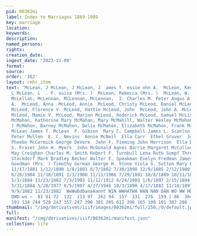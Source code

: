 ```yaml
---
pid: 00362mi
label: Index to Marriages 1869-1989
key: marriage
location: 
keywords: 
description: 
named_persons: 
rights: 
creation_date: 
ingest_date: '2023-11-09'
format: 
source: 
order: '362'
layout: cmhc_item
text: 'McLean, J McLean, J McLean, J  ames T. essie ohn A.  McLean, Kenneth E.  McLean,
  L McLean, L  . F. ouisa (Mrs. )  McLean, Rebecca (Mrs. )  McLean, W.  McLellan,
  McLellan, McLennan, McLennan, McLennan,  I. Charles M. Peter Angus A. Bessie John
  A.  McLeod, Anna  McLeod, Annie  McLeod, Christy McLeod, Daniel McLeod, Flora Helen
  McLeod, Florence V. McLeod, Hattie McLeod, John  McLeod, John A. McLeod, Malcolm
  McLeod, Mamie V. McLeod, Marion McLeod, Roderick McLeod, Samuel McLister, Frank
  McMahan, Katherine Mary McMahan, Mary McMahill, Walter Wesley McMahon, Annie (Mrs.
  ) McMahon, Barney McMahon, Delia McMahon, Elizabeth McMahon, Frank McMahon, J. J.  Jessie
  McLean James T. McLean  F. Gibson  Mary C. Campbell James L. Scanlon Peter Coleman
  Peter Mullen  E. C. Nevins  Annie McNeil  Ella Carr  Ethel Gruver  John H. Bowden
  Phoebe McCormick George DeVore  John F. Fieming John Morrison  Ella Bruin  Manfred
  S. Fraser John H. Myers  John McDonald Agnes Barrie Margaret McCulloch Phillips
  May Creighen Charles M. Smith Robert F. Turnbull Lena Ruth Sumpf Thresa Brodie Tillie
  Stockdorf Mark Bradley Becker Walter E. Speakman Evelyn Fredman James F. Ward  Anne
  Goodman (Mrs. ) Timothy Gorman George H. Stone Viola S. Sutton Mary Emerson  352  11/17/1881
  11/17/1881 1/12/1890 1/8/1891 8/7/1882 7/30/1890 12/9/1885 2/12/1900 5/31/1891 2/22/1896
  6/28/1904 11/10/1891 1/3/1900 11/11/1906 7/29/1891 10/8/1889 10/11/1884 10/16/1895
  5/1/1884 11/23/1882 7/3/1903 11/12/1912 6/24/1903 1/6/1897 2/15/1894 4/8/1888 6/9/1888
  5/31/1884 5/28/1977 8/5/1907 4/27/1946 10/3/1890 4/17/1882 11/18/1897 2/10/1904
  9/9/1882 11/23/1882  WwWwDdDanaAannt NIN WWHATWA WAN NAN DAN WO WW HD WO W  — Ba  WmwmwWonrt
  DWD wo ~  81 81 72  122  113 97  262 94  157  331  276  159 | 86  364 |  144  60  220  318
  191 134 244 528 243 357 247 390 381 205 611 396 165 109 101 387 266 119 150 '
thumbnail: "/img/derivatives/iiif/images/00362mi/full/250,/0/default.jpg"
full: 
manifest: "/img/derivatives/iiif/00362mi/manifest.json"
collection: life
---
```

